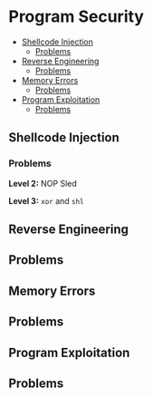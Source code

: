 # Program Security
- [Shellcode Injection](#shellcode-injection)
    - [Problems](#problems)
- [Reverse Engineering](#reverse-engineering)
    - [Problems](#problems-1)
- [Memory Errors](#memory-errors)
    - [Problems](#problems-2)
- [Program Exploitation](#program-exploitation)
    - [Problems](#problems-3)

## Shellcode Injection


### Problems

**Level 2:** NOP Sled

**Level 3:** `xor` and `shl`






















## Reverse Engineering


## Problems


## Memory Errors


## Problems


## Program Exploitation


## Problems
